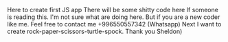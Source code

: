 Here to create first JS app
There will be some shitty code here
If someone is reading this. I'm not sure what are doing here.
But if you are a new coder like me. Feel free to contact me +996550557342 (Whatsapp)
Next I want to create rock-paper-scissors-turtle-spock. Thank you Sheldon)